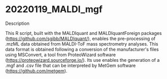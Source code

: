 # 20220119_MALDI_mgf

Description

This R script, built with the MALDIquant and MALDIquantForeign packages (https://github.com/sgibb/MALDIquant/), enables the pre-processing of .mzML data obtained from MALDI-ToF mass spectrometry analyses. This data format is obtained following a conversion of the manufacturer's files using MSConvert, a tool from ProteoWizard software (https://proteowizard.sourceforge.io/). Its use enables the generation of a .mgf and .csv file that can be interpreted by MetGem software (https://github.com/metgem).

